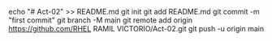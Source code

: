 echo "# Act-02" >> README.md
git init
git add README.md
git commit -m "first commit"
git branch -M main
git remote add origin https://github.com/RHEL RAMIL VICTORIO/Act-02.git
git push -u origin main
